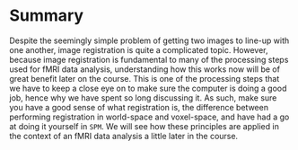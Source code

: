 # Summary
Despite the seemingly simple problem of getting two images to line-up with one another, image registration is quite a complicated topic. However, because image registration is fundamental to many of the processing steps used for fMRI data analysis, understanding how this works now will be of great benefit later on the course. This is one of the processing steps that we have to keep a close eye on to make sure the computer is doing a good job, hence why we have spent so long discussing it. As such, make sure you have a good sense of what registration is, the difference between performing registration in world-space and voxel-space, and have had a go at doing it yourself in `SPM`. We will see how these principles are applied in the context of an fMRI data analysis a little later in the course.